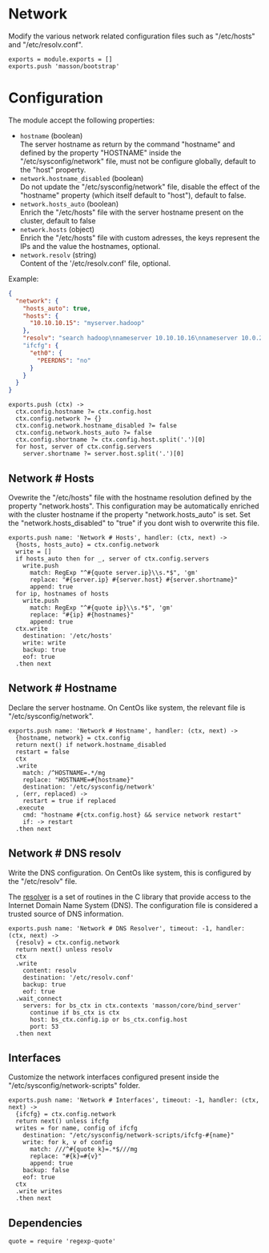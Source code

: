 
# Network

Modify the various network related configuration files such as
"/etc/hosts" and "/etc/resolv.conf".

    exports = module.exports = []
    exports.push 'masson/bootstrap'

# Configuration

The module accept the following properties:

*   `hostname` (boolean)   
    The server hostname as return by the command "hostname" and defined by the 
    property "HOSTNAME" inside the "/etc/sysconfig/network" file, must not be 
    configure globally, default to the "host" property.   
*   `network.hostname_disabled` (boolean)   
    Do not update the "/etc/sysconfig/network" file, disable the effect of the
    "hostname" property (which itself default to "host"), 
    default to false.   
*   `network.hosts_auto` (boolean)   
    Enrich the "/etc/hosts" file with the server hostname present on 
    the cluster, default to false   
*   `network.hosts` (object)   
    Enrich the "/etc/hosts" file with custom adresses, the keys represent the 
    IPs and the value the hostnames, optional.   
*   `network.resolv` (string)   
    Content of the '/etc/resolv.conf' file, optional.   

Example:

```json
{
  "network": {
    "hosts_auto": true,
    "hosts": {
      "10.10.10.15": "myserver.hadoop"
    },
    "resolv": "search hadoop\nnameserver 10.10.10.16\nnameserver 10.0.2.3"
    "ifcfg": {
      "eth0": {
        "PEERDNS": "no"
      }
    }
  }
}
```

    exports.push (ctx) ->
      ctx.config.hostname ?= ctx.config.host
      ctx.config.network ?= {}
      ctx.config.network.hostname_disabled ?= false
      ctx.config.network.hosts_auto ?= false
      ctx.config.shortname ?= ctx.config.host.split('.')[0]
      for host, server of ctx.config.servers
        server.shortname ?= server.host.split('.')[0]

## Network # Hosts

Ovewrite the "/etc/hosts" file with the hostname resolution defined 
by the property "network.hosts". This configuration may be automatically
enriched with the cluster hostname if the property "network.hosts_auto" is
set. Set the "network.hosts_disabled" to "true" if you dont wish to overwrite
this file.

    exports.push name: 'Network # Hosts', handler: (ctx, next) ->
      {hosts, hosts_auto} = ctx.config.network
      write = []
      if hosts_auto then for _, server of ctx.config.servers
        write.push 
          match: RegExp "^#{quote server.ip}\\s.*$", 'gm'
          replace: "#{server.ip} #{server.host} #{server.shortname}"
          append: true
      for ip, hostnames of hosts
        write.push 
          match: RegExp "^#{quote ip}\\s.*$", 'gm'
          replace: "#{ip} #{hostnames}"
          append: true
      ctx.write
        destination: '/etc/hosts'
        write: write
        backup: true
        eof: true
      .then next

## Network # Hostname

Declare the server hostname. On CentOs like system, the 
relevant file is "/etc/sysconfig/network".

    exports.push name: 'Network # Hostname', handler: (ctx, next) ->
      {hostname, network} = ctx.config
      return next() if network.hostname_disabled
      restart = false
      ctx
      .write
        match: /^HOSTNAME=.*/mg
        replace: "HOSTNAME=#{hostname}"
        destination: '/etc/sysconfig/network'
      , (err, replaced) ->
        restart = true if replaced
      .execute
        cmd: "hostname #{ctx.config.host} && service network restart"
        if: -> restart
      .then next

## Network # DNS resolv

Write the DNS configuration. On CentOs like system, this is configured 
by the "/etc/resolv" file.

The [resolver](http://man7.org/linux/man-pages/man5/resolver.5.html) 
is a set of routines in the C library that provide
access to the Internet Domain Name System (DNS). The
configuration file is considered a trusted source of DNS information.

    exports.push name: 'Network # DNS Resolver', timeout: -1, handler: (ctx, next) ->
      {resolv} = ctx.config.network
      return next() unless resolv
      ctx
      .write
        content: resolv
        destination: '/etc/resolv.conf'
        backup: true
        eof: true
      .wait_connect
        servers: for bs_ctx in ctx.contexts 'masson/core/bind_server'
          continue if bs_ctx is ctx
          host: bs_ctx.config.ip or bs_ctx.config.host
          port: 53
      .then next

## Interfaces

Customize the network interfaces configured present inside the
"/etc/sysconfig/network-scripts" folder.

    exports.push name: 'Network # Interfaces', timeout: -1, handler: (ctx, next) ->
      {ifcfg} = ctx.config.network
      return next() unless ifcfg
      writes = for name, config of ifcfg
        destination: "/etc/sysconfig/network-scripts/ifcfg-#{name}"
        write: for k, v of config
          match: ///^#{quote k}=.*$///mg
          replace: "#{k}=#{v}"
          append: true
        backup: false
        eof: true
      ctx
      .write writes
      .then next

## Dependencies

    quote = require 'regexp-quote'

